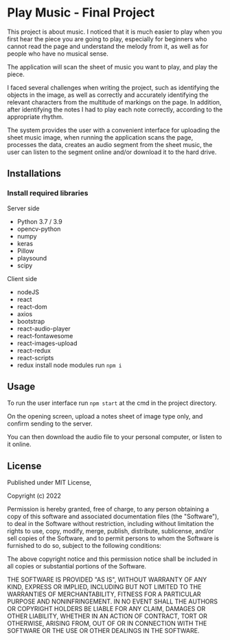# Play Music - Final Project
This project is about music. I noticed that it is much easier to play when you first hear the piece you are going to play, especially for beginners who cannot read the page and understand the melody from it, as well as for people who have no musical sense.

The application will scan the sheet of music you want to play, and play the piece.

I faced several challenges when writing the project, such as identifying the objects in the image, as well as correctly and accurately identifying the relevant characters from the multitude of markings on the page. In addition, after identifying the notes I had to play each note correctly, according to the appropriate rhythm.

The system provides the user with a convenient interface for uploading the sheet music image, when running the application scans the page, processes the data, creates an audio segment from the sheet music, the user can listen to the segment online and/or download it to the hard drive.

## Installations

### Install required libraries

Server side
- Python 3.7 / 3.9
- opencv-python
- numpy
- keras
- Pillow
- playsound
- scipy

Client side
- nodeJS
- react
- react-dom
- axios
- bootstrap
- react-audio-player
- react-fontawesome
- react-images-upload
- react-redux
- react-scripts
- redux
install node modules run `npm i`


## Usage
To run the user interface run `npm start` at the cmd in the project directory.

On the opening screen, upload a notes sheet of image type only, and confirm sending to the server.

You can then download the audio file to your personal computer, or listen to it online.


## License

Published under MIT License,

Copyright (c) 2022

Permission is hereby granted, free of charge, to any person obtaining a copy
of this software and associated documentation files (the "Software"), to deal
in the Software without restriction, including without limitation the rights
to use, copy, modify, merge, publish, distribute, sublicense, and/or sell
copies of the Software, and to permit persons to whom the Software is
furnished to do so, subject to the following conditions:

The above copyright notice and this permission notice shall be included in all
copies or substantial portions of the Software.

THE SOFTWARE IS PROVIDED "AS IS", WITHOUT WARRANTY OF ANY KIND, EXPRESS OR
IMPLIED, INCLUDING BUT NOT LIMITED TO THE WARRANTIES OF MERCHANTABILITY,
FITNESS FOR A PARTICULAR PURPOSE AND NONINFRINGEMENT. IN NO EVENT SHALL THE
AUTHORS OR COPYRIGHT HOLDERS BE LIABLE FOR ANY CLAIM, DAMAGES OR OTHER
LIABILITY, WHETHER IN AN ACTION OF CONTRACT, TORT OR OTHERWISE, ARISING FROM,
OUT OF OR IN CONNECTION WITH THE SOFTWARE OR THE USE OR OTHER DEALINGS IN THE
SOFTWARE.
